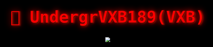 # 🐧 UndergrVXB189(VXB)

<img align="right" src="https://visitcount.itsvg.in/api?id=UndergrVXB189&label=Profile%20Views&color=0&icon=2&pretty=false" />

<!DOCTYPE html>
<html lang="en">
  <head>
    <meta charset="UTF-8">
    <title>Pwned by UndergrVXB189</title>
    <style>
      body {
        display: flex;
        align-items: center;
        justify-content: center;
        flex-direction: column;
        background: #000000;
        color: #ff0000;
        font: 20pt monospace;
        text-align: center;
        height: 100vh;
        text-shadow:
          1px 1px 2px #000000,
          2px 1px 1px #b63400,
          3px 1px 6px #b30000,
          3px 0px 1px #730000,
          0 0 20px #ff0000;
      }

      img {
        display: block;
        margin-left: auto;
        margin-right: auto;
      }
    </style>
    <script>
      window.console = window.console || function(t) {};
    </script>
    <script>
      if (document.location.search.match(/type=embed/gi)) {
        window.parent.postMessage("resize", "*");
      }
    </script>
  </head>
  <body translate="no">
    <img src="https://i.ibb.co/YDJbhCc/images-1.png" alt="WHITEHAT" style="width:15%;">
    <div data-text="Pwn3d by UndegrVXB189"></div>
    <div data-text="TheRedHat"></div>
    <script src='https://code.jquery.com/jquery-2.2.4.min.js'></script>
    <script id="rendered-js">
      $(function() {
        $('[data-text]').each(function() {
          var $this = $(this);
          var $text = $this.data('text');
          var position = 0;
          var interval = setInterval(function() {
            var $bintext = '';
            for (var i = 0; i <= $text.length; i++) {
              $bintext = $bintext + Math.floor(Math.random() * 2);
            }
            $this.delay(1000).
            html($text.substring(0, position) + $bintext.substring(position, $bintext.length - 1));
            if (position < $text.length) {
              position++;
            } else {
              clearInterval(interval);
            }
          }, 75);
        });
      });
    </script>
  </body>
</html>
<!--0x414C58-->

<h1 align="center">
    <img src="https://readme-typing-svg.herokuapp.com/?font=Righteous&size=35&center=true&vCenter=true&width=500&height=70&duration=4000&color=68C2CE&lines=Hi+There!+👋;+I'm+UndergrVXB189!;" />
</h1>

<h3 align="center">A software developer from VietNam</h3>

<br/>

<div align="center">
 
 🔭 I’m currently working on **a marketplace**
 
 🌱 I’m currently learning **Docker, Azure, AWS**

💬 Follow me for updates on **Automation, AI, API... or anything [here](https://github.com/UndergrVXB189?tab=followers)**

⚡ Fun fact **I train AI like the way i train pokemon**

 </div>
 
<div align="center"> 
  <a href="mailto:cocaicc189@gmail.com">
    <img src="https://img.shields.io/badge/Gmail-333333?style=for-the-badge&logo=gmail&logoColor=red" />
  </a>
  <a href="https://www.linkedin.com/in/undergrvxb189/" target="_blank">
    <img src="https://img.shields.io/badge/LinkedIn-0077B5?style=for-the-badge&logo=linkedin&logoColor=white" target="_blank" />
  </a>
  <a href="https://undergrvxb189.github.io/contact/" target="_blank">
     <img src="https://img.shields.io/badge/Portfolio-FF5722?style=for-the-badge&logo=todoist&logoColor=white" target="_blank" /> <!-- sqlite, safari, google-chrome are other good icon options -->
  </a>
</div>

 <hr/>
 
<h2 align="center">⚒️ Languages-Frameworks-Tools ⚒️</h2>
<br/>
<div align="center">
    <img src="https://skillicons.dev/icons?i=github,git,heroku,linkedin,wordpress,stackoverflow,azure,openstack,bitbucket,replit" />
    <img src="https://skillicons.dev/icons?i=docker,bots,postman,nginx,selenium,opencv,androidstudio,mysql,vscode,visualstudio" />
    <img src="https://skillicons.dev/icons?i=html,css,js,c,cpp,dotnet,go,arduino,rust,php" />
    <img src="https://skillicons.dev/icons?i=kali,linux,redhat,bash,ubuntu,windows,powershell,py,figma,nodejs" />
<br>
</div>

<br/>
<hr/>

<div align="center">
  <h2>🐍 My Contributions 🐍</h2>
  <br>
  <img alt="snake eating my contributions" src="https://raw.githubusercontent.com/salesp07/salesp07/output/github-contribution-grid-snake.svg" />
  
  <br/><br/><br/>
</div>

<hr/>

<h2 align="center">⚡ Stats ⚡</h2>
<br>
<div align=center>
  <img width=390 src="https://streak-stats.demolab.com/?user=UndergrVXB189&count_private=true&show_icons=true&theme=react&rank_icon=github&border_radius=10" alt="streak stats"/>
  <img width=390 src="https://github-readme-stats.vercel.app/api?username=UndergrVXB189&count_private=true&show_icons=true&theme=react&border_radius=10" alt="readme stats" />
  <br/>
  <img width=325 align="center" src="https://github-readme-stats-salesp07.vercel.app/api/top-langs/?username=UndergrVXB189&hide=HTML&langs_count=8&layout=compact&theme=react&border_radius=10&size_weight=0.5&count_weight=0.5&exclude_repo=github-readme-stats" alt="top langs" />
</div>

<br/><br/>

<hr/>

<br/>

<div align="center">
<a href='ko-fi.com/undergrvxb189' target='_blank'><img height='64' style='border:0px;height:64px;' src='https://storage.ko-fi.com/cdn/kofi1.png?v=3' border='0' alt='Buy Me a Coffee at ko-fi.com' /></a>
</div>

<br/>
